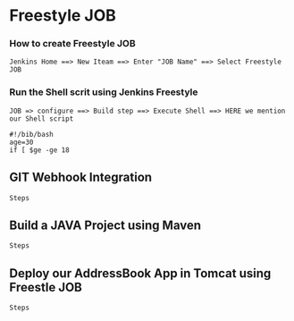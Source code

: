 # Freestyle JOB
### How to create Freestyle JOB
```
Jenkins Home ==> New Iteam ==> Enter "JOB Name" ==> Select Freestyle JOB
``` 

### Run the  Shell scrit using Jenkins Freestyle
```
JOB => configure ==> Build step ==> Execute Shell ==> HERE we mention our Shell script
```
```
#!/bib/bash
age=30
if [ $ge -ge 18  
```


## GIT Webhook Integration
```
Steps
```

## Build a JAVA Project using Maven
```
Steps
```

## Deploy our AddressBook App in Tomcat using Freestle JOB

```
Steps
```